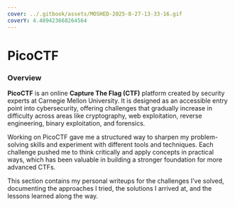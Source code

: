 ```yaml
---
cover: ../.gitbook/assets/MOSHED-2025-8-27-13-33-16.gif
coverY: 4.489423668264564
---
```


# PicoCTF

### Overview

**PicoCTF** is an online **Capture The Flag (CTF)** platform created by security experts at Carnegie Mellon University. It is designed as an accessible entry point into cybersecurity, offering challenges that gradually increase in difficulty across areas like cryptography, web exploitation, reverse engineering, binary exploitation, and forensics.

Working on PicoCTF gave me a structured way to sharpen my problem-solving skills and experiment with different tools and techniques. Each challenge pushed me to think critically and apply concepts in practical ways, which has been valuable in building a stronger foundation for more advanced CTFs.

This section contains my personal writeups for the challenges I’ve solved, documenting the approaches I tried, the solutions I arrived at, and the lessons learned along the way.

